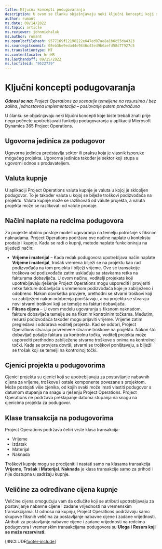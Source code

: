 ```yaml
---
title: Ključni koncepti podugovaranja
description: U ovom se članku objašnjavaju neki ključni koncepti koji se primjenjuju na podugovaranje u aplikaciji Microsoft Dynamics 365 Project Operations.
author: rumant
ms.date: 09/14/2022
ms.topic: article
ms.reviewer: johnmichalak
ms.author: rumant
ms.openlocfilehash: 9577169f12198222e647ed07ae8a1b6c55da4323
ms.sourcegitcommit: 08eb3be9eda44e9446c43ed9b6aefd58d77927c5
ms.translationtype: MT
ms.contentlocale: hr-HR
ms.lasthandoff: 09/15/2022
ms.locfileid: "9522739"
---
```

# <a name="key-concepts-in-subcontracting"></a>Ključni koncepti podugovaranja


_**Odnosi se na:** Project Operations za scenarije temeljene na resursima / bez zaliha, jednostavna implementacija – poslovanje putem predračuna_

U članku se objašnjavaju neki ključni koncepti koje biste trebali znati prije nego počnete upotrebljavati funkciju podugovaranja u aplikaciji Microsoft Dynamics 365 Project Operations.

## <a name="contracting-unit-on-the-subcontract"></a>Ugovorna jedinica za podugovor

Ugovorna jedinica predstavlja sektor ili praksu koja je vlasnik isporuke mogućeg projekta. Ugovorna jedinica također je sektor koji stupa u ugovorni odnos s prodavateljem.

## <a name="purchase-currency"></a>Valuta kupnje

U aplikaciji Project Operations valuta kupnje je valuta u kojoj je sklopljen podugovor. To je također valuta u kojoj se bilježe troškovi podizvođača na projektu. Valuta kupnje može se razlikovati od valute projekta, a valuta projekta može se razlikovati od valute prodaje.

## <a name="billing-methods-on-subcontract-lines"></a>Načini naplate na redcima podugovora

Za projekte obično postoje modeli ugovaranja na temelju potrošnje s fiksnim naknadama. Project Operations podržava ove načine naplate u kontekstu prodaje i kupnje. Kada se radi o kupnji, metode naplate funkcioniraju na sljedeći način:

- **Vrijeme i materijal** – Kada redak podugovora upotrebljava način naplate **Vrijeme i materijal**, trošak vremena bilježi se na projektu kao rad podizvođača na tom projektu i bilježi vrijeme. Ove se transakcije troškova od podizvođača zatim usklađuju sa stavkama retka na fakturama dobavljača. U ovom načinu, voditelji projekata koji upotrebljavaju rješenje Project Operations mogu usporediti i provjeriti retke fakture dobavljača s vremenom podizvođača koje je zabilježeno i odobreno. Nakon dovršetka provjere, prethodni se stvarni troškovi koji su zabilježeni nakon odobrenja poništavaju, a na projektu se stvaraju novi stvarni troškovi koji se temelje na fakturi dobavljača.
- **Fiksna cijena** – U ovom modelu ugovaranja s fiksnom naknadom, fakture dobavljača temelje se na fiksnim kontrolnim točkama. Međutim, resursi podizvođača također mogu prijaviti vrijeme. Vrijeme zatim pregledava i odobrava voditelj projekta. Kad se odobri, Project Operations stvaraju privremene stvarne troškove na projektu. Nakon što dobavljač pošalje fakturu za kontrolnu točku, voditelj projekta može usporediti prethodno zabilježene stvarne troškove s onima na kontrolnoj točki. Kada se provjera dovrši, stvarni se troškovi poništavaju, a bilježi se trošak koji se temelji na kontrolnoj točki.

## <a name="project-price-lists-on-subcontracts"></a>Cjenici projekta u podugovorima

Cjenici projekta su cjenici koji se upotrebljavaju za postavljanje nabavnih cijena za vrijeme, troškove i ostale komponente povezane s projektom. Može postojati više cjenika, od kojih svaki može imati vlastiti podugovor s datumom stupanja na snagu u rješenju Project Operations. Project Operations ne podržava preklapanje datuma stupanja na snagu na cjenicima projekta za podugovor.

## <a name="transaction-classes-on-subcontracts"></a>Klase transakcija na podugovorima

Project Operations podržava četiri vrste klasa transakcija:

- Vrijeme
- Izdatak
- Materijal
- Naknada

Troškovi kupnje mogu se procijeniti i nastati samo na klasama transakcija **Vrijeme**, **Trošak** i **Materijal**. **Naknada** je klasa transakcije samo za prihod i nije dostupna u sadržaju kupnje.

## <a name="purchase-pricing-dimensions"></a>Veličine za određivane cijena kupnje

Veličine cijena omogućuju vam da odlučite koji se atributi upotrebljavaju za postavljanje nabavne cijene i zadane vrijednosti na vremenskim transakcijama. U odnosu na kupnju, Project Operations podržavaju samo skupove fiksnih veličina za postavljanje nabavne cijene i zadane vrijednosti. Atributi za postavljanje nabavne cijene i zadane vrijednosti na redcima podugovora i vremenskim transakcijama podugovora su **Uloga** i **Resurs koji se može rezervirati**.

[!INCLUDE[footer-include](../../includes/footer-banner.md)]
